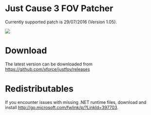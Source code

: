 # Just Cause 3 FOV Patcher
Currently supported patch is 29/07/2016 (Version 1.05).

![](https://cloud.githubusercontent.com/assets/2995953/12756496/b80a5328-ca1f-11e5-827c-8d224a24c274.png)

# Download
The latest version can be downloaded from https://github.com/xforce/justfov/releases

# Redistributables
If you encounter issues with missing .NET runtime files, download and install http://go.microsoft.com/fwlink/p/?LinkId=397703.
